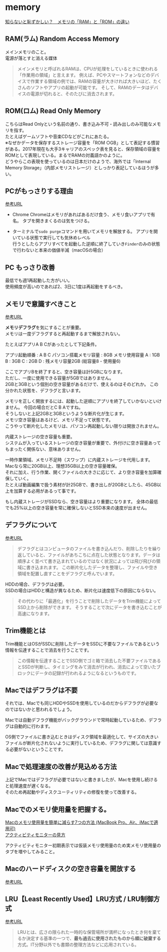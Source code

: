 # memory
[知らないと恥ずかしい？　メモリの「RAM」と「ROM」の違い](https://www.itmedia.co.jp/news/articles/1706/01/news051.html)


## RAM(ラム) Random Access Memory

メインメモリのこと。  
電源が落とすと消える媒体  
>メインメモリと呼ばれるRAMは、CPUが処理をしているときに使われる「作業用の領域」と言えます。
>例えば、PCやスマートフォンなどのデバイスで作業する領域の例では、RAMの容量が大きければ大きいほど、たくさんのソフトやアプリの起動が可能です。
>そして、RAMのデータはデバイスの電源が切れると、そのたびに消去されます。

## ROM(ロム) Read Only Memory

こちらはRead Onlyという名前の通り、書き込み不可・読み出しのみ可能なメモリを指す。  
たとえばゲームソフトや音楽CDなどがこれにあたる。  
※なぜかデータを保存するストレージ容量を「ROM ○GB」として表記する慣習がある。2017年現在も大手3キャリアのスペック表を見ると、保存領域の容量をROMとして表現している。まるでRAMの対義語かのように。  
どうやらこの表現を使っているのは日本だけのようで、海外では「Internal Memory Storage」（内部メモリストレージ）としっかり表記しているほうが多い。

## PCがもっさりする理由
[参考URL](https://detail.chiebukuro.yahoo.co.jp/qa/question_detail/q14237302854)

- Chrome
Chromeはメモリがあればあるだけ食う、メモリ食いアプリで有名。
タブを開きまくるのは気をつける。

- ターミナルで`sudo purge`コマンドを用いてメモリを解放する。
アプリを開いている状態で実行しても気休めレベル  
行うとしたらアプリすべてを起動した逆順に終了していき`Finder`のみの状態で行わないと本来の価値半減（macOSの場合）

## PC もっさり改善

最低でも週1再起動した方がいい。  
使用頻度が高いのであれば2、3日に1度は再起動をするべき。


## メモリで意識すべきこと
[参考URL](https://detail.chiebukuro.yahoo.co.jp/qa/question_detail/q14237302854)

**メモリデフラグ**を気にすることが重要。  
メモリは一度デフラグすると再起動するまで解放されない。

たとえばアプリA B Cがあったとして下記条件。

アプリ起動順番 : A B C
パソコン搭載メモリ容量 : 8GB
メモリ使用容量
A : 1GB
B : 3GB
C : 2GB
D : 残メモリ容量2GB (総容量8 - 使用量6)

ここでアプリBを終了すると、空き容量は計5GBになります。  
ただし、一度に使用できる容量が5GBではありません。  
2GBと3GBという個別の空き容量があるだけで、使えるのはそのどれか。
この分かれた状態を、デフラグと言います。

メモリを正しく開放するには、起動した逆順にアプリを終了していかないといけません。
今回の場合だとC B Aですね。  
そうしないと上記2GBと3GBというような断片化が生じます。  
メモリ空き容量はあるけど、メモリ不足って状態です。  
こうやって断片化したメモリは、パソコン再起動しない限りは開放されません。

内蔵ストレージの空き容量も重要。  
システムが入っているストレージの空き容量が重要で、外付けに空き容量あってもまったく関係ない、意味ありません。

一時作業領域、メモリ不足時（スワップ）に内蔵ストレージを代用します。  
Macなら常に20GB以上、理想35GB以上の空き容量確保。  
それに加え、行う作業、開くファイルの大きさに応じて、より空き容量を加算確保していく。  
たとえば動画編集で扱う素材が計25GBで、書き出しが20GBとしたら、45GB以上を加算する必用があるって事です。  

もし内蔵ストレージがSSDなら、空き容量はより重要になります。
全体の最低でも25%以上の空き容量を常に確保しないとSSD本来の速度が出ません。


## デフラグについて
[参考URL](https://aprico-media.com/posts/1370)

>デフラグとはコンピュータのファイルを書き込んだり、削除したりを繰り返していると、ファイルがあちこちに点在した状態となります。データは順序よく並べて書き込まれているのではなく状況によっては飛び飛びの領域に書き込まれます。
>この断片化したデータを整理し、ファイルや空き領域を配置し直すことをデフラグと呼んでいます。

HDDの場合、デフラグは必要。  
SSDの場合はHDDと構造が異なるため、断片化は速度低下の原因にならない。
>その代わりに「最適化」を行うことで削除したデータをTrim機能によってSSD上から削除ができます。
>そうすることで次にデータを書き込むことが高速になります。

## Trim機能とは

Trim機能とはOSがSSDに削除したデータをSSDに不要なファイルであるという情報を伝達することで消去を行うことです。
>この情報を伝達することでSSD側でゴミ箱で消去した不要ファイルであるとSSDが判断し、タイミングをみて消去が行われ、消去によって空いたブロックにデータの記録が行われるようになるというものです。

## Macではデフラグは不要

それでは、Macでも同じHDDやSSDを使用しているのだからデフラグが必要なのではないかと思われるでしょう。

Macでは自動デフラグ機能がバックグラウンドで常時起動しているため、デフラグは自動的に行わます。

OS側でファイルに書き込むときはディスク領域を最適化して、サイズの大きいファイルが断片化されないように実行しているため、デフラグに関しては意識する必要がないということです。

## Macで処理速度の改善が見込める方法

上記でMacではデフラグが必要ではないと書きましたが、Macを使用し続けると処理速度が遅くなる。  
そのため再起動やディスクユーティリティの修復を使って改善する。

## Macでのメモリ使用量を把握する。
[Macのメモリ使用量を簡単に減らす7つの方法 (MacBook Pro、Air、iMacで適用可)](https://macpaw.com/ja/how-to/reduce-memory-usage-on-mac)  
[アクティビティモニターの見方](https://apple.stackexchange.com/questions/420445/what-is-this-qemu-system-aarch64-process-and-why-is-it-using-almost-3-gb-of-ram)

アクティビティモニター初期表示では仮装メモリ使用量のため実メモリ使用量のタブを増やしてみること。  

## Macのハードディスクの空き容量を開放する
[参考URL](https://qiita.com/kiyodori/items/0fcc87bb8ab1cb31c731)

## LRU【Least Recently Used】LRU方式 / LRU制御方式
[参考URL](https://e-words.jp/w/LRU.html)


>LRUとは、広さの限られた一時的な保管場所が満杯になったとき何を棄てるか決定する基準の一つで、**最も過去に使用されたものから順に破棄する**方式。IT分野以外でも書類の整理方法などに応用されている。
